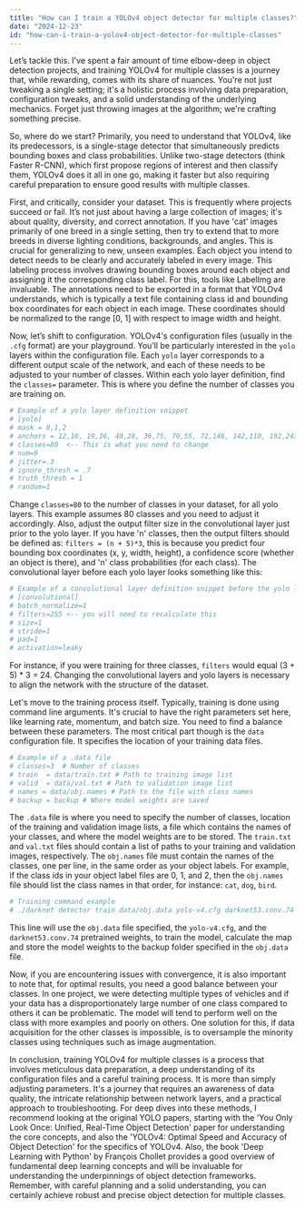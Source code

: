 ```yaml
---
title: "How can I train a YOLOv4 object detector for multiple classes?"
date: "2024-12-23"
id: "how-can-i-train-a-yolov4-object-detector-for-multiple-classes"
---
```


Let’s tackle this. I've spent a fair amount of time elbow-deep in object detection projects, and training YOLOv4 for multiple classes is a journey that, while rewarding, comes with its share of nuances. You're not just tweaking a single setting; it's a holistic process involving data preparation, configuration tweaks, and a solid understanding of the underlying mechanics. Forget just throwing images at the algorithm; we're crafting something precise.

So, where do we start? Primarily, you need to understand that YOLOv4, like its predecessors, is a single-stage detector that simultaneously predicts bounding boxes and class probabilities. Unlike two-stage detectors (think Faster R-CNN), which first propose regions of interest and then classify them, YOLOv4 does it all in one go, making it faster but also requiring careful preparation to ensure good results with multiple classes.

First, and critically, consider your dataset. This is frequently where projects succeed or fail. It’s not just about having a large collection of images; it's about quality, diversity, and correct annotation. If you have 'cat' images primarily of one breed in a single setting, then try to extend that to more breeds in diverse lighting conditions, backgrounds, and angles. This is crucial for generalizing to new, unseen examples. Each object you intend to detect needs to be clearly and accurately labeled in every image. This labeling process involves drawing bounding boxes around each object and assigning it the corresponding class label. For this, tools like LabelImg are invaluable. The annotations need to be exported in a format that YOLOv4 understands, which is typically a text file containing class id and bounding box coordinates for each object in each image. These coordinates should be normalized to the range [0, 1] with respect to image width and height.

Now, let’s shift to configuration. YOLOv4's configuration files (usually in the `.cfg` format) are your playground. You’ll be particularly interested in the `yolo` layers within the configuration file. Each `yolo` layer corresponds to a different output scale of the network, and each of these needs to be adjusted to your number of classes. Within each yolo layer definition, find the `classes=` parameter. This is where you define the number of classes you are training on.

```python
# Example of a yolo layer definition snippet
# [yolo]
# mask = 0,1,2
# anchors = 12,16, 19,36, 40,28, 36,75, 76,55, 72,146, 142,110, 192,243, 459,401
# classes=80  <-- This is what you need to change
# num=9
# jitter=.3
# ignore_thresh = .7
# truth_thresh = 1
# random=1
```
Change `classes=80` to the number of classes in your dataset, for all yolo layers. This example assumes 80 classes and you need to adjust it accordingly. Also, adjust the output filter size in the convolutional layer just prior to the yolo layer. If you have 'n' classes, then the output filters should be defined as: `filters = (n + 5)*3`, this is because you predict four bounding box coordinates (x, y, width, height), a confidence score (whether an object is there), and 'n' class probabilities (for each class). The convolutional layer before each yolo layer looks something like this:

```python
# Example of a convolutional layer definition snippet before the yolo layer
# [convolutional]
# batch_normalize=1
# filters=255 <-- you will need to recalculate this
# size=1
# stride=1
# pad=1
# activation=leaky
```
For instance, if you were training for three classes, `filters` would equal (3 + 5) * 3 = 24. Changing the convolutional layers and yolo layers is necessary to align the network with the structure of the dataset.

Let's move to the training process itself. Typically, training is done using command line arguments. It's crucial to have the right parameters set here, like learning rate, momentum, and batch size. You need to find a balance between these parameters. The most critical part though is the `data` configuration file. It specifies the location of your training data files.

```python
# Example of a .data file
# classes=3  # Number of classes
# train  = data/train.txt # Path to training image list
# valid  = data/val.txt # Path to validation image list
# names = data/obj.names # Path to the file with class names
# backup = backup # Where model weights are saved
```

The `.data` file is where you need to specify the number of classes, location of the training and validation image lists, a file which contains the names of your classes, and where the model weights are to be stored. The `train.txt` and `val.txt` files should contain a list of paths to your training and validation images, respectively. The `obj.names` file must contain the names of the classes, one per line, in the same order as your object labels. For example, if the class ids in your object label files are 0, 1, and 2, then the `obj.names` file should list the class names in that order, for instance: `cat`, `dog`, `bird`.

```python
# Training command example
# ./darknet detector train data/obj.data yolo-v4.cfg darknet53.conv.74 -map
```

This line will use the `obj.data` file specified, the `yolo-v4.cfg`, and the `darknet53.conv.74` pretrained weights, to train the model, calculate the map and store the model weights to the backup folder specified in the `obj.data` file.

Now, if you are encountering issues with convergence, it is also important to note that, for optimal results, you need a good balance between your classes. In one project, we were detecting multiple types of vehicles and if your data has a disproportionately large number of one class compared to others it can be problematic. The model will tend to perform well on the class with more examples and poorly on others. One solution for this, if data acquisition for the other classes is impossible, is to oversample the minority classes using techniques such as image augmentation.

In conclusion, training YOLOv4 for multiple classes is a process that involves meticulous data preparation, a deep understanding of its configuration files and a careful training process. It is more than simply adjusting parameters. It's a journey that requires an awareness of data quality, the intricate relationship between network layers, and a practical approach to troubleshooting. For deep dives into these methods, I recommend looking at the original YOLO papers, starting with the 'You Only Look Once: Unified, Real-Time Object Detection' paper for understanding the core concepts, and also the 'YOLOv4: Optimal Speed and Accuracy of Object Detection' for the specifics of YOLOv4. Also, the book 'Deep Learning with Python' by François Chollet provides a good overview of fundamental deep learning concepts and will be invaluable for understanding the underpinnings of object detection frameworks. Remember, with careful planning and a solid understanding, you can certainly achieve robust and precise object detection for multiple classes.
